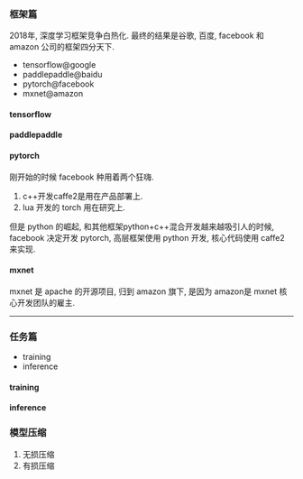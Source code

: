 ### 框架篇
2018年, 深度学习框架竞争白热化. 最终的结果是谷歌, 百度, facebook 和 amazon 公司的框架四分天下.
- tensorflow@google
- paddlepaddle@baidu
- pytorch@facebook
- mxnet@amazon

#### tensorflow


#### paddlepaddle

#### pytorch
刚开始的时候 facebook 种用着两个狂嗨.
1. c++开发caffe2是用在产品部署上. 
2. lua 开发的 torch 用在研究上.

但是 python 的崛起, 和其他框架python+c++混合开发越来越吸引人的时候, facebook 决定开发 pytorch, 高层框架使用 python 开发, 核心代码使用 caffe2 来实现.

#### mxnet
mxnet 是 apache 的开源项目, 归到 amazon 旗下, 是因为 amazon是 mxnet 核心开发团队的雇主.



----

### 任务篇
- training
- inference

#### training

#### inference


### 模型压缩
1. 无损压缩
2. 有损压缩
